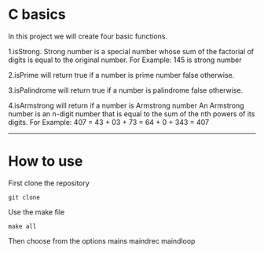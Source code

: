 # C basics

In this project we will create four basic functions.

1.isStrong. Strong number is a special number whose sum of the factorial of digits is equal to the original
number. For Example: 145 is strong number

2.isPrime will return true if a number is prime number false otherwise.

3.isPalindrome will return true if a number is palindrome false otherwise.

4.isArmstrong will return if a number is Armstrong number
An Armstrong number is an n-digit number that is equal to the sum of the nth powers of its digits.
For Example: 407 = 43 + 03 + 73 = 64 + 0 + 343 = 407


------
# How to use
First clone the repository
```
git clone
```
Use the make file
```
make all
```
Then choose from the options
mains maindrec maindloop

